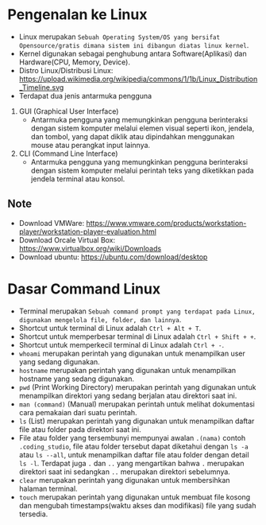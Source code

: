 # Pengenalan ke Linux
- Linux merupakan `Sebuah Operating System/OS yang bersifat Opensource/gratis dimana sistem ini dibangun diatas linux kernel`.
- Kernel digunakan sebagai penghubung antara Software(Aplikasi) dan Hardware(CPU, Memory, Device).
- Distro Linux/Distribusi Linux: https://upload.wikimedia.org/wikipedia/commons/1/1b/Linux_Distribution_Timeline.svg
- Terdapat dua jenis antarmuka pengguna
1. GUI (Graphical User Interface)
   - Antarmuka pengguna yang memungkinkan pengguna berinteraksi dengan sistem komputer melalui elemen visual seperti ikon, jendela, dan tombol, yang dapat diklik atau dipindahkan menggunakan mouse atau perangkat input lainnya. 
2. CLI (Command Line Interface)
   - Antarmuka pengguna yang memungkinkan pengguna berinteraksi dengan sistem komputer melalui perintah teks yang diketikkan pada jendela terminal atau konsol.
   
## Note
- Download VMWare: https://www.vmware.com/products/workstation-player/workstation-player-evaluation.html
- Download Orcale Virtual Box: https://www.virtualbox.org/wiki/Downloads
- Download ubuntu: https://ubuntu.com/download/desktop

# Dasar Command Linux
- Terminal merupakan `Sebuah command prompt yang terdapat pada Linux, digunakan mengelola file, folder, dan lainnya`.
- Shortcut untuk terminal di Linux adalah `Ctrl + Alt + T`.
- Shortcut untuk memperbesar terminal di Linux adalah `Ctrl + Shift + +`.
- Shortcut untuk memperkecil terminal di Linux adalah `Ctrl + -`.
- `whoami` merupakan perintah yang digunakan untuk menampilkan user yang sedang digunakan.
- `hostname` merupakan perintah yang digunakan untuk menampilkan hostname yang sedang digunakan.
- `pwd` (Print Working Directory) merupakan perintah yang digunakan untuk menampilkan direktori yang sedang berjalan atau direktori saat ini.
- `man (command)` (Manual) merupakan perintah untuk melihat dokumentasi cara pemakaian dari suatu perintah.
- `ls` (List) merupakan perintah yang digunakan untuk menampilkan daftar file atau folder pada direktori saat ini.
- File atau folder yang tersembunyi mempunyai awalan `.(nama)` contoh `.coding_studio`, file atau folder tersebut dapat diketahui dengan `ls -a` atau `ls --all`, untuk menampilkan daftar file atau folder dengan detail `ls -l`. Terdapat juga `.` dan `..` yang mengartikan bahwa `.` merupakan direktori saat ini sedangkan `..` merupakan direktori sebelumnya.
- `clear` merupakan perintah yang digunakan untuk membersihkan halaman terminal.
- `touch` merupakan perintah yang digunakan untuk membuat file kosong dan mengubah timestamps(waktu akses dan modifikasi) file yang sudah tersedia.
